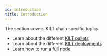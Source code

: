```yaml
---
id: introduction
title: Introduction
---
```


The section covers KILT chain specific topics.

* Learn about the different [KILT pallets](./02_pallets/01_did.md)
* Learn about the different [KILT deployments](./03_deployments.md)
* Learn how to run a [full node](./04_fullnode.md)
